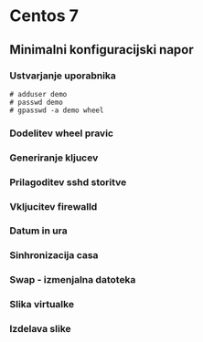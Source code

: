 # Centos 7

## Minimalni konfiguracijski napor

### Ustvarjanje <non root> uporabnika

    # adduser demo
    # passwd demo
    # gpasswd -a demo wheel


### Dodelitev wheel pravic

### Generiranje kljucev

### Prilagoditev sshd storitve

### Vkljucitev firewalld

### Datum in ura

### Sinhronizacija casa

### Swap - izmenjalna datoteka

### Slika virtualke

### Izdelava slike

